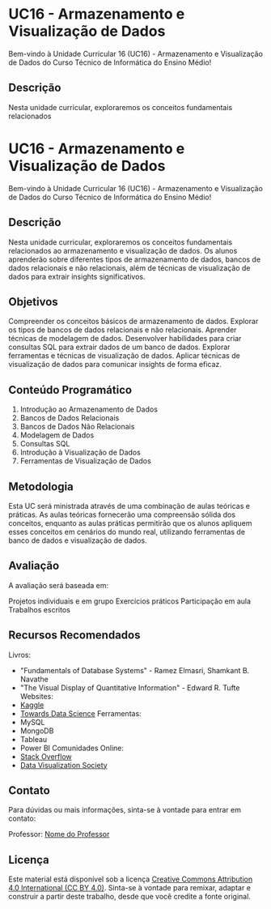 # UC16 - Armazenamento e Visualização de Dados

Bem-vindo à Unidade Curricular 16 (UC16) - Armazenamento e Visualização de Dados do Curso Técnico de Informática do Ensino Médio!

## Descrição

Nesta unidade curricular, exploraremos os conceitos fundamentais relacionados
# UC16 - Armazenamento e Visualização de Dados

Bem-vindo à Unidade Curricular 16 (UC16) - Armazenamento e Visualização de Dados do Curso Técnico de Informática do Ensino Médio!

## Descrição

Nesta unidade curricular, exploraremos os conceitos fundamentais relacionados ao armazenamento e visualização de dados. Os alunos aprenderão sobre diferentes tipos de armazenamento de dados, bancos de dados relacionais e não relacionais, além de técnicas de visualização de dados para extrair insights significativos.

## Objetivos

Compreender os conceitos básicos de armazenamento de dados.
Explorar os tipos de bancos de dados relacionais e não relacionais.
Aprender técnicas de modelagem de dados.
Desenvolver habilidades para criar consultas SQL para extrair dados de um banco de dados.
Explorar ferramentas e técnicas de visualização de dados.
Aplicar técnicas de visualização de dados para comunicar insights de forma eficaz.

## Conteúdo Programático

1. Introdução ao Armazenamento de Dados
2. Bancos de Dados Relacionais
3. Bancos de Dados Não Relacionais
4. Modelagem de Dados
5. Consultas SQL
6. Introdução à Visualização de Dados
7. Ferramentas de Visualização de Dados

## Metodologia

Esta UC será ministrada através de uma combinação de aulas teóricas e práticas. As aulas teóricas fornecerão uma compreensão sólida dos conceitos, enquanto as aulas práticas permitirão que os alunos apliquem esses conceitos em cenários do mundo real, utilizando ferramentas de banco de dados e visualização de dados.

## Avaliação

A avaliação será baseada em:

Projetos individuais e em grupo
Exercícios práticos
Participação em aula
Trabalhos escritos

## Recursos Recomendados

Livros:
  - "Fundamentals of Database Systems" - Ramez Elmasri, Shamkant B. Navathe
  - "The Visual Display of Quantitative Information" - Edward R. Tufte
Websites:
  - [Kaggle](https://www.kaggle.com/)
  - [Towards Data Science](https://towardsdatascience.com/)
Ferramentas:
  - MySQL
  - MongoDB
  - Tableau
  - Power BI
Comunidades Online:
  - [Stack Overflow](https://stackoverflow.com/)
  - [Data Visualization Society](https://www.datavisualizationsociety.com/)

## Contato

Para dúvidas ou mais informações, sinta-se à vontade para entrar em contato:

Professor: [Nome do Professor](mailto:professor@escola.com)

## Licença

Este material está disponível sob a licença [Creative Commons Attribution 4.0 International (CC BY 4.0)](https://creativecommons.org/licenses/by/4.0/). Sinta-se à vontade para remixar, adaptar e construir a partir deste trabalho, desde que você credite a fonte original.
